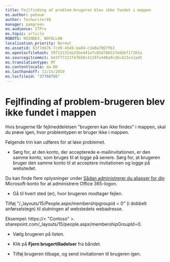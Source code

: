 ```yaml
---
title: Fejlfinding af problem-brugeren blev ikke fundet i mappen
ms.author: pebaum
author: Techwriter40
manager: pamgreen
ms.audience: ITPro
ms.topic: article
ROBOTS: NOINDEX, NOFOLLOW
localization_priority: Normal
ms.assetid: 63f7d676-7cd9-4549-ba84-c3a8a7867f63
ms.openlocfilehash: 59713231da25be441e7c05d788337e66bf17265a
ms.sourcegitcommit: b43f77221f47b50c41197a448a9c26c423ce1ad5
ms.translationtype: MT
ms.contentlocale: da-DK
ms.lasthandoff: 11/15/2019
ms.locfileid: "37768795"
---
```

# <a name="troubleshoot-issue---user-not-found-in-directory"></a>Fejlfinding af problem-brugeren blev ikke fundet i mappen

Hvis brugerne får fejlmeddelelsen "brugeren kan ikke findes" i mappen, skal du prøve igen, hvor problemtypen er bruger ikke i mappen.

Følgende trin kan udføres for at løse problemet.

- Sørg for, at den konto, der accepterede e-mailinvitationen, er den samme konto, som bruges til at logge på senere. Sørg for, at brugeren bruger den samme konto til at acceptere invitationen og logge på webstedet. 

Du kan finde flere oplysninger under [Sådan administrerer du aliasser for din</a> Microsoft-konto for at administrere Office 365-logon](https://support.microsoft.com/help/12407/microsoft-account-how-to-manage-aliases). 

- Gå til hvert sted (er), hvor brugeren modtager fejlen. 

Tilføj "/_layouts/15/People.aspx/membershipgroupid = 0" (i dobbelt anførselstegn) til slutningen af webstedets webadresse. 

Eksempel: https://< "Contoso" >. sharepoint.com/_layouts/15/people.aspx/membershipGroupId=0.

- Vælg brugeren på listen.

- Klik på **Fjern brugertilladelser** fra båndet. 
-  Tilføj brugeren tilbage, og send invitationen til brugeren igen.

